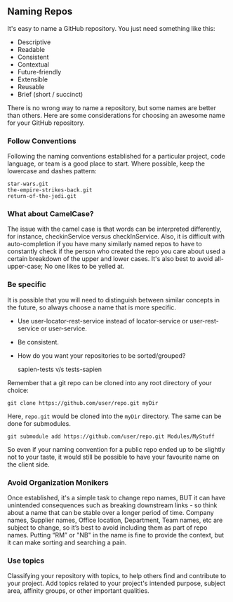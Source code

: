 ## Naming Repos

It's easy to name a GitHub repository. You just need something like this:

- Descriptive
- Readable
- Consistent
- Contextual
- Future-friendly
- Extensible
- Reusable
- Brief (short / succinct)

There is no wrong way to name a repository, but some names are better than others. Here are some considerations for choosing an awesome name for your GitHub repository.

### Follow Conventions
Following the naming conventions established for a particular project, code language, or team is a good place to start. Where possible, keep the lowercase and dashes pattern:

    star-wars.git
    the-empire-strikes-back.git
    return-of-the-jedi.git

### What about CamelCase?
The issue with the camel case is that words can be interpreted differently, for instance, checkinService versus checkInService. Also, it is difficult with auto-completion if you have many similarly named repos to have to constantly check if the person who created the repo you care about used a certain breakdown of the upper and lower cases. It's also best to avoid all-upper-case; No one likes to be yelled at.

### Be specific
It is possible that you will need to distinguish between similar concepts in the future, so always choose a name that is more specific.

- Use user-locator-rest-service instead of locator-service or user-rest-service or user-service.
- Be consistent. 
- How do you want your repositories to be sorted/grouped?

    sapien-tests v/s tests-sapien

Remember that a git repo can be cloned into any root directory of your choice:

    git clone https://github.com/user/repo.git myDir

Here, `repo.git` would be cloned into the `myDir` directory. The same can be done for submodules.

    git submodule add https://github.com/user/repo.git Modules/MyStuff

So even if your naming convention for a public repo ended up to be slightly not to your taste, it would still be possible to have your favourite name on the client side.

### Avoid Organization Monikers
Once established, it's a simple task to change repo names, BUT it can have unintended consequences such as breaking downstream links - so think about a name that can be stable over a longer period of time.  Company names, Supplier names, Office location, Department, Team names, etc are subject to change, so it’s best to avoid including them as part of repo names.  Putting “RM” or "NB" in the name is fine to provide the context, but it can make sorting and searching a pain.

### Use topics
Classifying your repository with topics, to help others find and contribute to your project. Add topics related to your project's intended purpose, subject area, affinity groups, or other important qualities.
